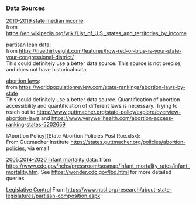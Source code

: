 
### Data Sources

[2010-2019 state median income](state%20income.csv):  
from https://en.wikipedia.org/wiki/List_of_U.S._states_and_territories_by_income

[partisan lean data](partisan_lean.csv):  
from https://fivethirtyeight.com/features/how-red-or-blue-is-your-state-your-congressional-district/  
This could definitely use a better data source.  This source is not precise, and does not have historical data.

[abortion laws](abortionlaws.csv):  
from https://worldpopulationreview.com/state-rankings/abortion-laws-by-state  
This could definitely use a better data source.  Quantification of abortion accessibility and quantification of different laws is necessary.  Trying to reach out to https://www.guttmacher.org/state-policy/explore/overview-abortion-laws and https://www.verywellhealth.com/abortion-access-ranking-states-5202659

[Abortion Policy](State Abortion Policies Post Roe.xlsx):  
From Guttmacher Institute https://states.guttmacher.org/policies/abortion-policies, via email

[2005,2014-2020 infant mortality data](infant_mortality_by_state.csv): 
from https://www.cdc.gov/nchs/pressroom/sosmap/infant_mortality_rates/infant_mortality.htm.  See https://wonder.cdc.gov/lbd.html for more detailed queries

[Legislative Control](Legislative%20Control%20pdfs)
From https://www.ncsl.org/research/about-state-legislatures/partisan-composition.aspx


